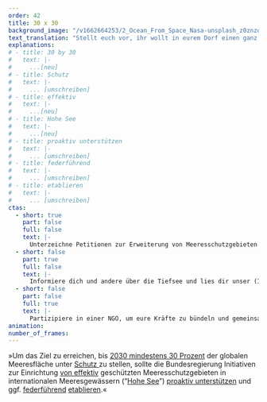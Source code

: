 ```yaml
---
order: 42
title: 30 x 30
background_image: "/v1662664253/2_Ocean_From_Space_Nasa-unsplash_z0znzq_f7vio7.jpg#4cd4ff"
text_translation: "Stellt euch vor, ihr wollt in eurem Dorf einen ganz besonderen Apfelbaum mit einem Zaun schützen, aber aus irgendwelchen blöden Gründen beschließt das Bauamt, dass es viel einfacher ist, den Zaun woanders hinzustellen, wo gar nichts zu schützen ist. Außerdem hat man vergessen, euch zu fragen, warum ihr genau diesen Baum schützen wollt und ob die Stelle, an der der Zaun jetzt steht, euren Weg blockiert."
explanations:
# - title: 30 by 30
#   text: |-
#     ...[neu]
# - title: Schutz
#   text: |-
#     ... [umschreiben]
# - title: effektiv
#   text: |-
#     ...[neu]
# - title: Hohe See
#   text: |-
#     ...[neu]
# - title: proaktiv unterstützen
#   text: |-
#     ... [umschreiben]
# - title: federführend
#   text: |-
#     ... [umschreiben]
# - title: etablieren
#   text: |-
#     ... [umschreiben]
ctas:
  - short: true
    part: false
    full: false
    text: |-
      Unterzeichne Petitionen zur Erweiterung von Meeresschutzgebieten (MPA’s) auf 30% der Meere, zum Beispiel diese (hier)[https://only.one/act/30x30].
  - short: false
    part: true
    full: false
    text: |-
      Informiere dich und andere über die Tiefsee und lies dir unser (Interview mit Antje Boetius)[https://www.deepwave.org/mission-erde-alexander-gerst-und-antje-boetius-tauchen-ab/] durch.
  - short: false
    part: false
    full: true
    text: |-
      Partizipiere in einer NGO, um eure Kräfte zu bündeln und gemeinsam das zu erreichen, was alleine schwer zu schaffen ist.
animation:
number_of_frames:
---
```


»Um das Ziel zu erreichen, bis [2030 mindestens 30 Prozent](# "30 by 30") der globalen Meeresfläche unter [Schutz ](# "Schutz")zu stellen, sollte die Bundesregierung Initiativen zur Einrichtung [von effektiv](# "effektiv") geschützten Meeresschutzgebieten in internationalen Meeresgewässern (“[Hohe See](# "Hohe See")”) [proaktiv unterstützen](# "proaktiv unterstützen") und ggf. [federführend](# "federführend") [etablieren](# "etablieren").«
